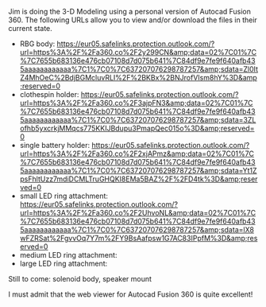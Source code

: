 Jim is doing the 3-D Modeling using a personal version of Autocad Fusion 360. The following URLs allow you to view and/or download the files in their current state.

- RBG body: https://eur05.safelinks.protection.outlook.com/?url=https%3A%2F%2Fa360.co%2F2y299CN&amp;data=02%7C01%7C%7C7655b683136e476cb07108d7d075b641%7C84df9e7fe9f640afb435aaaaaaaaaaaa%7C1%7C0%7C637207076298787257&amp;sdata=Zl0ItZ4MhOeC%2BdjBGMcluvRLI%2F%2BKBx%2BNJrofVIsm8hY%3D&amp;reserved=0
- clothespin holder: https://eur05.safelinks.protection.outlook.com/?url=https%3A%2F%2Fa360.co%2F3ajpFN3&amp;data=02%7C01%7C%7C7655b683136e476cb07108d7d075b641%7C84df9e7fe9f640afb435aaaaaaaaaaaa%7C1%7C0%7C637207076298787257&amp;sdata=3ZLofhb5yxcrkjMMqcs775KKIJBdupu3PmapQec015o%3D&amp;reserved=0
- single battery holder: https://eur05.safelinks.protection.outlook.com/?url=https%3A%2F%2Fa360.co%2F2xjAPmz&amp;data=02%7C01%7C%7C7655b683136e476cb07108d7d075b641%7C84df9e7fe9f640afb435aaaaaaaaaaaa%7C1%7C0%7C637207076298787257&amp;sdata=Yt1ZpsFhltUzz7mdiDCMLTruGHQKI8EMa5BAZ%2F%2FD4tk%3D&amp;reserved=0
- small LED ring attachment: https://eur05.safelinks.protection.outlook.com/?url=https%3A%2F%2Fa360.co%2F2UhvoNL&amp;data=02%7C01%7C%7C7655b683136e476cb07108d7d075b641%7C84df9e7fe9f640afb435aaaaaaaaaaaa%7C1%7C0%7C637207076298787257&amp;sdata=lX8wFZRSat%2FgvvOq7Y7m%2FY9BsAafpsw1G7AC83IPpfM%3D&amp;reserved=0
- medium LED ring attachment: 
- large LED ring attachment: 

Still to come: solenoid body, speaker mount

I must admit that the web viewer for Autocad Fusion 360 is quite excellent!
